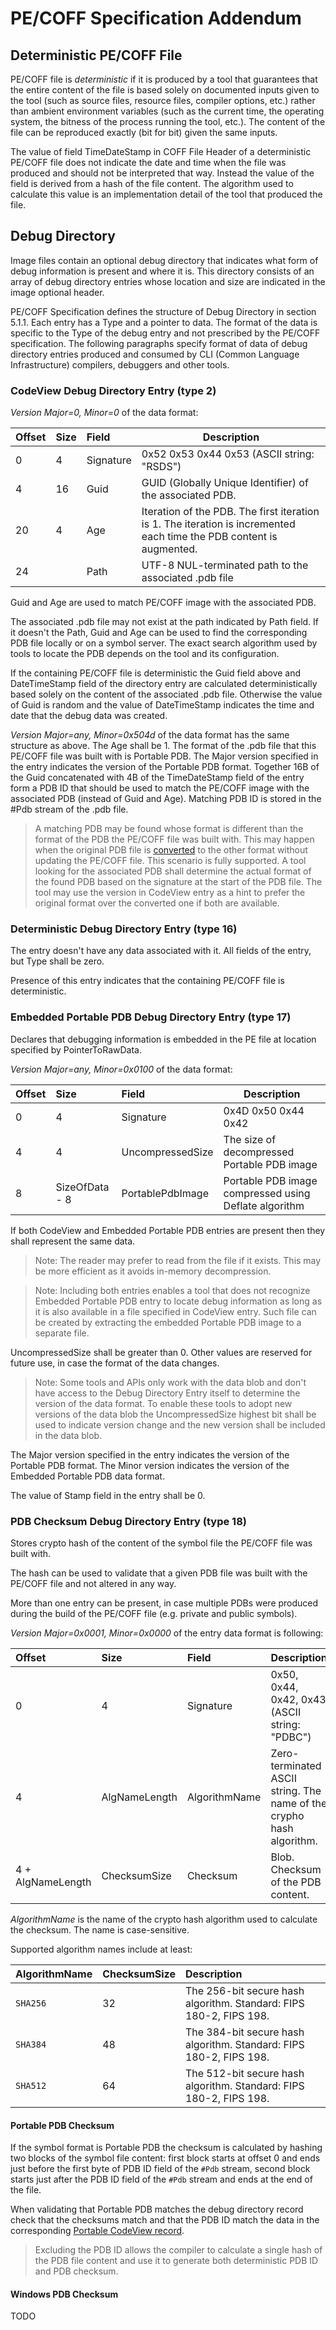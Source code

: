 # PE/COFF Specification Addendum

## Deterministic PE/COFF File

PE/COFF file is _deterministic_ if it is produced by a tool that guarantees that the entire content of the file is based solely on documented inputs given to the tool (such as source files, resource files, compiler options, etc.) rather than ambient environment variables (such as the current time, the operating system, the bitness of the process running the tool, etc.). The content of the file can be reproduced exactly (bit for bit) given the same inputs.

The value of field TimeDateStamp in COFF File Header of a deterministic PE/COFF file does not indicate the date and time when the file was produced and should not be interpreted that way. Instead the value of the field is derived from a hash of the file content. The algorithm used to calculate this value is an implementation detail of the tool that produced the file.

## Debug Directory

Image files contain an optional debug directory that indicates what form of debug information is present and where it is. This directory consists of an array of debug directory entries whose location and size are indicated in the image optional header.

PE/COFF Specification defines the structure of Debug Directory in section 5.1.1. Each entry has a Type and a pointer to data. The format of the data is specific to the Type of the debug entry and not prescribed by the PE/COFF specification. The following paragraphs specify format of data of debug directory entries produced and consumed by CLI (Common Language Infrastructure) compilers, debuggers and other tools.

### CodeView Debug Directory Entry (type 2)

*Version Major=0, Minor=0* of the data format:

| Offset | Size | Field          | Description                                                    |
|:-------|:-----|:---------------|----------------------------------------------------------------|
| 0      | 4    | Signature      | 0x52 0x53 0x44 0x53 (ASCII string: "RSDS") |
| 4      | 16   | Guid           | GUID (Globally Unique Identifier) of the associated PDB.  
| 20     | 4    | Age            | Iteration of the PDB. The first iteration is 1. The iteration is incremented each time the PDB content is augmented.
| 24     |      | Path           | UTF-8 NUL-terminated path to the associated .pdb file |

Guid and Age are used to match PE/COFF image with the associated PDB. 

The associated .pdb file may not exist at the path indicated by Path field. If it doesn't the Path, Guid and Age can be used to find the corresponding PDB file locally or on a symbol server. The exact search algorithm used by tools to locate the PDB depends on the tool and its configuration.

If the containing PE/COFF file is deterministic the Guid field above and DateTimeStamp field of the directory entry are calculated deterministically based solely on the content of the associated .pdb file. Otherwise the value of Guid is random and the value of DateTimeStamp indicates the time and date that the debug data was created.

<a name="PortableCodeViewEntry"></a> *Version Major=any, Minor=0x504d* of the data format has the same structure as above. The Age shall be 1. The format of the .pdb file that this PE/COFF file was built with is Portable PDB. The Major version specified in the entry indicates the version of the Portable PDB format. Together 16B of the Guid concatenated with 4B of the TimeDateStamp field of the entry form a PDB ID that should be used to match the PE/COFF image with the associated PDB (instead of Guid and Age). Matching PDB ID is stored in the #Pdb stream of the .pdb file.

> A matching PDB may be found whose format is different than the format of the PDB the PE/COFF file was built with. This may happen when the original PDB file is [converted](http://github.com/dotnet/symreader-converter) to the other format without updating the PE/COFF file. This scenario is fully supported. A tool looking for the associated PDB shall determine the actual format of the found PDB based on the signature at the start of the PDB file. The tool may use the version in CodeView entry as a hint to prefer the original format over the converted one if both are available.

### Deterministic Debug Directory Entry (type 16)

The entry doesn't have any data associated with it. All fields of the entry, but Type shall be zero.

Presence of this entry indicates that the containing PE/COFF file is deterministic. 

### Embedded Portable PDB Debug Directory Entry (type 17)

Declares that debugging information is embedded in the PE file at location specified by PointerToRawData. 

*Version Major=any, Minor=0x0100* of the data format:

| Offset | Size           | Field            | Description                                           |
|:-------|:---------------|:-----------------|-------------------------------------------------------|
| 0      | 4              | Signature        | 0x4D 0x50 0x44 0x42                                   |
| 4      | 4              | UncompressedSize | The size of decompressed Portable PDB image           |
| 8      | SizeOfData - 8 | PortablePdbImage | Portable PDB image compressed using Deflate algorithm | 


If both CodeView and Embedded Portable PDB entries are present then they shall represent the same data.

> Note: The reader may prefer to read from the file if it exists. This may be more efficient as it avoids in-memory decompression.

> Note: Including both entries enables a tool that does not recognize Embedded Portable PDB entry to locate debug information as long as it is also available in a file specified in CodeView entry. Such file can be created by extracting the embedded Portable PDB image to a separate file.

UncompressedSize shall be greater than 0. Other values are reserved for future use, in case the format of the data changes.

> Note: Some tools and APIs only work with the data blob and don't have access to the Debug Directory Entry itself to determine the version of the data format. To enable these tools to adopt new versions of the data blob the UncompressedSize highest bit shall be used to indicate version change and the new version shall be included in the data blob.

The Major version specified in the entry indicates the version of the Portable PDB format. The Minor version indicates the version of the Embedded Portable PDB data format.

The value of Stamp field in the entry shall be 0.

### PDB Checksum Debug Directory Entry (type 18)

Stores crypto hash of the content of the symbol file the PE/COFF file was built with.

The hash can be used to validate that a given PDB file was built with the PE/COFF file and not altered in any way. 

More than one entry can be present, in case multiple PDBs were produced during the build of the PE/COFF file (e.g. private and public symbols). 

*Version Major=0x0001, Minor=0x0000* of the entry data format is following:

| Offset            | Size          | Field          | Description                                                             |
|:------------------|:--------------|:---------------|-------------------------------------------------------------------------|
| 0                 | 4             | Signature      | 0x50, 0x44, 0x42, 0x43 (ASCII string: "PDBC")                           |
| 4                 | AlgNameLength | AlgorithmName  | Zero-terminated ASCII string. The name of the crypho hash algorithm.    |
| 4 + AlgNameLength | ChecksumSize  | Checksum       | Blob. Checksum of the PDB content.                                      |

_AlgorithmName_ is the name of the crypto hash algorithm used to calculate the checksum. The name is case-sensitive.

Supported algorithm names include at least:

| AlgorithmName | ChecksumSize | Description                                                        |
|:--------------|:-------------|:-------------------------------------------------------------------|
| `SHA256`      | 32           | The 256-bit secure hash algorithm. Standard: FIPS 180-2, FIPS 198. |
| `SHA384`      | 48           | The 384-bit secure hash algorithm. Standard: FIPS 180-2, FIPS 198. |
| `SHA512`      | 64           | The 512-bit secure hash algorithm. Standard: FIPS 180-2, FIPS 198. |

#### Portable PDB Checksum

If the symbol format is Portable PDB the checksum is calculated by hashing two blocks of the symbol file content: 
first block starts at offset 0 and ends just before the first byte of PDB ID field of the `#Pdb` stream, 
second block starts just after the PDB ID field of the `#Pdb` stream and ends at the end of the file.

When validating that Portable PDB matches the debug directory record check that the checksums match and that the PDB ID match the data in the corresponding [Portable CodeView record](#PortableCodeViewEntry).

> Excluding the PDB ID allows the compiler to calculate a single hash of the PDB file content and use it to generate both deterministic PDB ID and PDB checksum.

#### Windows PDB Checksum

TODO
